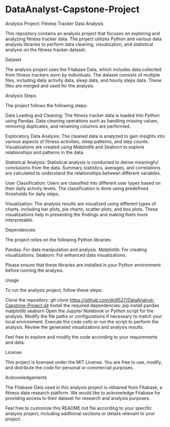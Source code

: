# DataAnalyst-Capstone-Project

Analysis Project: Fitness Tracker Data Analysis

This repository contains an analysis project that focuses on exploring and analyzing fitness tracker data. The project utilizes Python and various data analysis libraries to perform data cleaning, visualization, and statistical analysis on the fitness tracker dataset.

Dataset

The analysis project uses the Fitabase Data, which includes data collected from fitness trackers worn by individuals. The dataset consists of multiple files, including daily activity data, sleep data, and hourly steps data. These files are merged and used for the analysis.

Analysis Steps

The project follows the following steps:

Data Loading and Cleaning: The fitness tracker data is loaded into Python using Pandas. Data cleaning operations such as handling missing values, removing duplicates, and renaming columns are performed.

Exploratory Data Analysis: The cleaned data is analyzed to gain insights into various aspects of fitness activities, sleep patterns, and step counts. Visualizations are created using Matplotlib and Seaborn to explore relationships and patterns in the data.

Statistical Analysis: Statistical analysis is conducted to derive meaningful conclusions from the data. Summary statistics, averages, and correlations are calculated to understand the relationships between different variables.

User Classification: Users are classified into different user types based on their daily activity levels. The classification is done using predefined thresholds for daily steps.

Visualization: The analysis results are visualized using different types of charts, including bar plots, pie charts, scatter plots, and box plots. These visualizations help in presenting the findings and making them more interpretable.

Dependencies

The project relies on the following Python libraries:

Pandas: For data manipulation and analysis.
Matplotlib: For creating visualizations.
Seaborn: For enhanced data visualizations.

Please ensure that these libraries are installed in your Python environment before running the analysis.

Usage

To run the analysis project, follow these steps:

Clone the repository: git clone https://github.com/dn9527/DataAnalyst-Capstone-Project.git
Install the required dependencies: pip install pandas matplotlib seaborn
Open the Jupyter Notebook or Python script for the analysis.
Modify the file paths or configurations if necessary to match your local environment.
Execute the code cells or run the script to perform the analysis.
Review the generated visualizations and analysis results.

Feel free to explore and modify the code according to your requirements and data.

License

This project is licensed under the MIT License. You are free to use, modify, and distribute the code for personal or commercial purposes.

Acknowledgements

The Fitabase Data used in this analysis project is obtained from Fitabase, a fitness data research platform. We would like to acknowledge Fitabase for providing access to their dataset for research and analysis purposes.

Feel free to customize this README.md file according to your specific analysis project, including additional sections or details relevant to your project.
